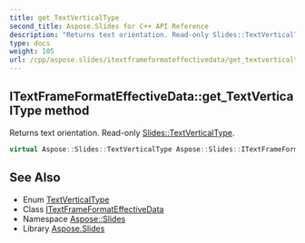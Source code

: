 ```yaml
---
title: get_TextVerticalType
second_title: Aspose.Slides for C++ API Reference
description: "Returns text orientation. Read-only Slides::TextVerticalType."
type: docs
weight: 105
url: /cpp/aspose.slides/itextframeformateffectivedata/get_textverticaltype/
---
```

## ITextFrameFormatEffectiveData::get_TextVerticalType method


Returns text orientation. Read-only [Slides::TextVerticalType](../../textverticaltype/).

```cpp
virtual Aspose::Slides::TextVerticalType Aspose::Slides::ITextFrameFormatEffectiveData::get_TextVerticalType()=0
```

## See Also

* Enum [TextVerticalType](../../textverticaltype/)
* Class [ITextFrameFormatEffectiveData](../)
* Namespace [Aspose::Slides](../../)
* Library [Aspose.Slides](../../../)
